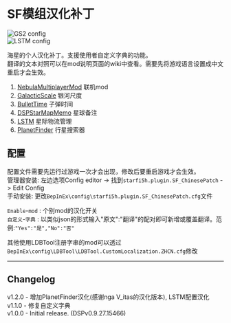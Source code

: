 # SF模组汉化补丁

![GS2 config](https://raw.githubusercontent.com/starfi5h/DSP_Mod_Support/dev/SF_ChinesePatch/img/demo1.jpg)  
![LSTM config](https://raw.githubusercontent.com/starfi5h/DSP_Mod_Support/dev/SF_ChinesePatch/img/demo2.jpg)  
  
海星的个人汉化补丁。支援使用者自定义字典的功能。  
翻译的文本对照可以在mod说明页面的wiki中查看。需要先将游戏语言设置成中文重启才会生效。  
1. [NebulaMultiplayerMod](https://dsp.thunderstore.io/package/nebula/NebulaMultiplayerMod/) 联机mod  
2. [GalacticScale](https://dsp.thunderstore.io/package/Galactic_Scale/GalacticScale/) 银河尺度  
3. [BulletTime](https://dsp.thunderstore.io/package/starfi5h/BulletTime/) 子弹时间  
4. [DSPStarMapMemo](https://dsp.thunderstore.io/package/appuns/DSPStarMapMemo/) 星球备注  
5. [LSTM](https://dsp.thunderstore.io/package/hetima/LSTM/) 星际物流管理  
6. [PlanetFinder](https://dsp.thunderstore.io/package/hetima/PlanetFinder/) 行星搜索器  

## 配置   
配置文件需要先运行过游戏一次才会出现，修改后要重启游戏才会生效。  
管理器安装: 左边选项Config editor -> 找到`starfi5h.plugin.SF_ChinesePatch` -> Edit Config  
手动安装: 更改`BepInEx\config\starfi5h.plugin.SF_ChinesePatch.cfg`文件  

`Enable`-`mod` : 个别mod的汉化开关  
`自定义`-`字典` : 以类似json的形式输入"原文":"翻译"的配对即可新增或覆盖翻译。范例:```"Yes":"是","No":"否"```  

其他使用LDBTool注册字串的mod可以透过`BepInEx\config\LDBTool\LDBTool.CustomLocalization.ZHCN.cfg`修改  

----

## Changelog

v1.2.0 - 增加PlanetFinder汉化(感谢nga V_itas的汉化版本), LSTM配置汉化  
v1.1.0 - 修复自定义字典  
v1.0.0 - Initial release. (DSPv0.9.27.15466)  